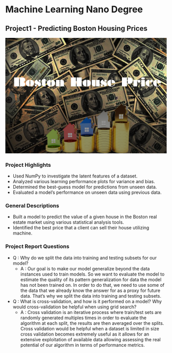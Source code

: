 # Machine Learning Nano Degree
## Project1 - Predicting Boston Housing Prices
![alt text](https://github.com/ArthurLu/MLND.Project1/blob/master/Cover%20Picture.png "Project1 Cover Picture")

### Project Highlights
  * Used NumPy to investigate the latent features of a dataset.
  * Analyzed various learning performance plots for variance and bias.
  * Determined the best-guess model for predictions from unseen data.
  * Evaluated a model’s performance on unseen data using previous data.

### General Descriptions
  * Built a model to predict the value of a given house in the Boston real estate market using various statistical analysis tools.
  * Identified the best price that a client can sell their house utilizing machine.

### Project Report Questions
  * Q : Why do we split the data into training and testing subsets for our model?
    * A : Our goal is to make our model generalize beyond the data instances used to train models. So we want to evaluate the model to estimate the quality of its pattern generalization for data the model has not been trained on. In order to do that, we need to use some of the data that we already know the answer for as a proxy for future data. That’s why we split the data into training and testing subsets.
  * Q : What is cross-validation, and how is it performed on a model? Why would cross-validation be helpful when using grid search?
    * A : Cross validation is an iterative process where train/test sets are randomly generated multiples times in order to evaluate the algorithm at each split, the results are then averaged over the splits. Cross validation would be helpful when a dataset is limited in size cross validation becomes extremely useful as it allows for an extensive exploitation of available data allowing assessing the real potential of our algorithm in terms of performance metrics.
